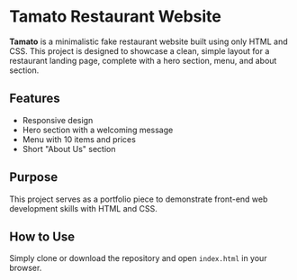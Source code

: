 # Tamato Restaurant Website

**Tamato** is a minimalistic fake restaurant website built using only HTML and CSS. This project is designed to showcase a clean, simple layout for a restaurant landing page, complete with a hero section, menu, and about section.

## Features

- Responsive design
- Hero section with a welcoming message
- Menu with 10 items and prices
- Short "About Us" section

## Purpose

This project serves as a portfolio piece to demonstrate front-end web development skills with HTML and CSS.

## How to Use

Simply clone or download the repository and open `index.html` in your browser.

